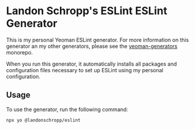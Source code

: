 # Landon Schropp's ESLint ESLint Generator

This is my personal Yeoman ESLint generator. For more information on this generator an my other
generators, please see the [yeoman-generators](https://github.com/LandonSchropp/yeoman-generators)
monorepo.

When you run this generator, it automatically installs all packages and configuration files
necessary to set up ESLint using my personal configuration.

## Usage

To use the generator, run the following command:

``` sh
npx yo @landonschropp/eslint
```
